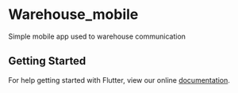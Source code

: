 # Warehouse_mobile

Simple mobile app used to warehouse communication

## Getting Started

For help getting started with Flutter, view our online
[documentation](https://flutter.io/).
